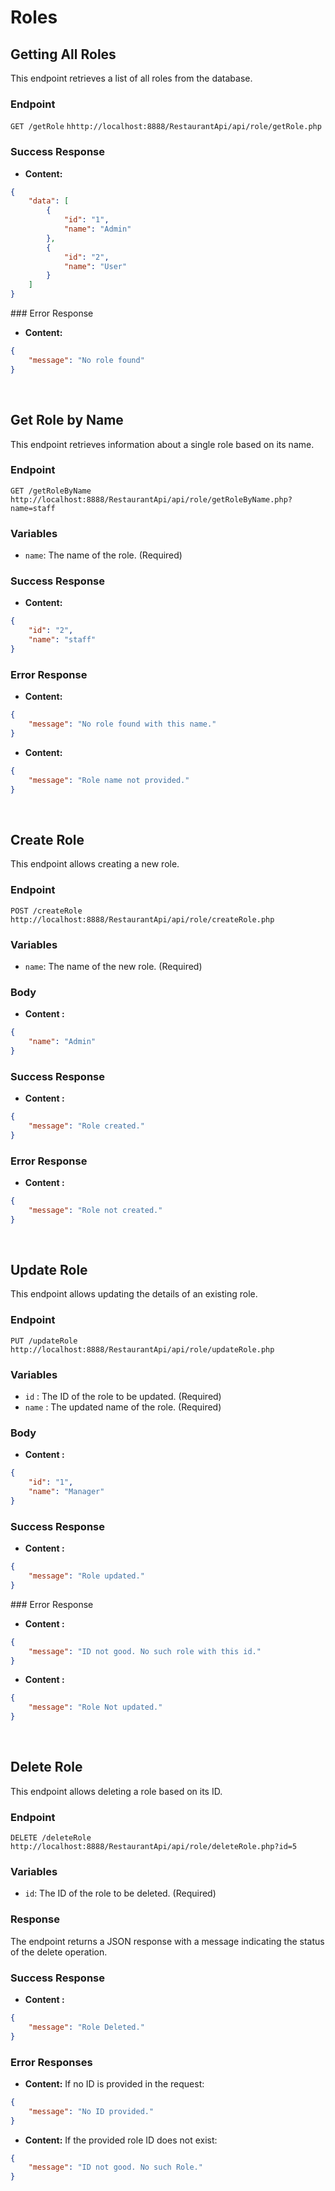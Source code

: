 # Roles

## Getting All Roles

This endpoint retrieves a list of all roles from the database.

### Endpoint

`GET /getRole` `hhttp://localhost:8888/RestaurantApi/api/role/getRole.php`

### Success Response

- **Content:**

```json
{
    "data": [
        {
            "id": "1",
            "name": "Admin"
        },
        {
            "id": "2",
            "name": "User"
        }
    ]
}
```

### Error Response

- **Content:**

```json
{
    "message": "No role found"
}
```

<br>

## Get Role by Name

This endpoint retrieves information about a single role based on its name.

### Endpoint

`GET /getRoleByName` `http://localhost:8888/RestaurantApi/api/role/getRoleByName.php?name=staff`

### Variables

- `name`: The name of the role. (Required)

### Success Response

- **Content:**

```json
{
    "id": "2",
    "name": "staff"
}
```

### Error Response

- **Content:**

```json
{
    "message": "No role found with this name."
}
```

- **Content:**

```json
{
    "message": "Role name not provided."
}
```

<br>

## Create Role
This endpoint allows creating a new role.

### Endpoint

`POST /createRole` `http://localhost:8888/RestaurantApi/api/role/createRole.php`

### Variables 

- `name`: The name of the new role. (Required)

### Body

- **Content :** 

```json
{
    "name": "Admin"
}
```

### Success Response

- **Content :** 

```json
{
    "message": "Role created."
}
```

### Error Response

- **Content :** 

```json
{
    "message": "Role not created."
}
```

<br>

## Update Role

This endpoint allows updating the details of an existing role.

### Endpoint

`PUT /updateRole` `http://localhost:8888/RestaurantApi/api/role/updateRole.php`

### Variables

- `id` : The ID of the role to be updated. (Required)
- `name` : The updated name of the role. (Required)

### Body

- **Content :** 

```json
{
    "id": "1",
    "name": "Manager"
}
```

### Success Response

- **Content :** 

```json
{
    "message": "Role updated."
}
```

### Error Response

- **Content :** 

```json
{
    "message": "ID not good. No such role with this id."
}
```

- **Content :** 

```json
{
    "message": "Role Not updated."
}
```

<br>

## Delete Role

This endpoint allows deleting a role based on its ID.

### Endpoint

`DELETE /deleteRole` `http://localhost:8888/RestaurantApi/api/role/deleteRole.php?id=5`

### Variables

- `id`: The ID of the role to be deleted. (Required)

### Response

The endpoint returns a JSON response with a message indicating the status of the delete operation.

### Success Response

- **Content :** 

```json
{
    "message": "Role Deleted."
}
```

### Error Responses

- **Content:** If no ID is provided in the request:

```json
{
    "message": "No ID provided."
}
```

- **Content:** If the provided role ID does not exist:

```json
{
    "message": "ID not good. No such Role."
}
```

